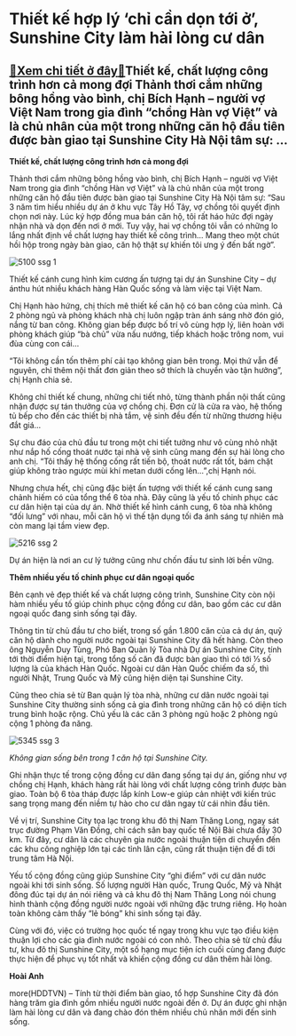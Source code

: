 Thiết kế hợp lý ‘chỉ cần dọn tới ở’, Sunshine City làm hài lòng cư dân
======================================================================

[:gift:Xem chi tiết ở đây:gift:](https://hddtvn.com/thiet-ke-hop-ly-chi-can-don-toi-o-sunshine-city-lam-hai-long-cu-dan/)Thiết kế, chất lượng công trình hơn cả mong đợi Thảnh thơi cắm những bông hồng vào bình, chị Bích Hạnh – người vợ Việt Nam trong gia đình “chồng Hàn vợ Việt” và là chủ nhân của một trong những căn hộ đầu tiên được bàn giao tại Sunshine City Hà Nội tâm sự: …
-----------------------------------------------------------------------------------------------------------------------------------------------------------------------------------------------------------------------------------------------------------------


**Thiết kế, chất lượng công trình hơn cả mong đợi**


Thảnh thơi cắm những bông hồng vào bình, chị Bích Hạnh – người vợ Việt Nam trong gia đình “chồng Hàn vợ Việt” và là chủ nhân của một trong những căn hộ đầu tiên được bàn giao tại Sunshine City Hà Nội tâm sự: “Sau 3 năm tìm hiểu nhiều dự án ở khu vực Tây Hồ Tây, vợ chồng tôi quyết định chọn nơi này. Lúc ký hợp đồng mua bán căn hộ, tôi rất háo hức đợi ngày nhận nhà và dọn đến nơi ở mới. Tuy vậy, hai vợ chồng tôi vẫn có những lo lắng nhất định về chất lượng hay thiết kế công trình… Mang theo một chút hồi hộp trong ngày bàn giao, căn hộ thật sự khiến tôi ưng ý đến bất ngờ”.





![5100 ssg 1](https://haiquanonline.com.vn/stores/news_dataimages/hienntt/082020/18/15/5100_SSG-1.jpg?rt=20200818163157 "Thiết kế hợp lý 'chỉ cần dọn tới ở', Sunshine City làm hài lòng cư dân")


Thiết kế cánh cung hình kim cương ấn tượng tại dự án Sunshine City – dự ánthu hút nhiều khách hàng Hàn Quốc sống và làm việc tại Việt Nam.



Chị Hạnh hào hứng, chị thích mê thiết kế căn hộ có ban công của mình. Cả 2 phòng ngủ và phòng khách nhà chị luôn ngập tràn ánh sáng nhờ đón gió, nắng từ ban công. Không gian bếp được bố trí vô cùng hợp lý, liên hoàn với phòng khách giúp “bà chủ” vừa nấu nướng, tiếp khách hoặc trông nom, vui đùa cùng con cái…


“Tôi không cần tốn thêm phí cải tạo không gian bên trong. Mọi thứ vẫn để nguyên, chỉ thêm nội thất đơn giản theo sở thích là chuyển vào tận hưởng”, chị Hạnh chia sẻ.


Không chỉ thiết kế chung, những chi tiết nhỏ, từng thành phần nội thất cũng nhận được sự tán thưởng của vợ chồng chị. Đơn cử là cửa ra vào, hệ thống tủ bếp cho đến các thiết bị nhà tắm, vệ sinh đều đến từ những thương hiệu đắt giá…


Sự chu đáo của chủ đầu tư trong một chi tiết tưởng như vô cùng nhỏ nhặt như nắp hố cống thoát nước tại nhà vệ sinh cũng mang đến sự hài lòng cho anh chị. “Tôi thấy hệ thống cống rất tiến bộ, thoát nước rất tốt, bám chặt giúp không trào ngược mùi khí metan dưới cống lên…”,chị Hạnh nói.


Nhưng chưa hết, chị cũng đặc biệt ấn tượng với thiết kế cánh cung sang chảnh hiếm có của tổng thể 6 tòa nhà. Đây cũng là yếu tố chinh phục các cư dân hiện tại của dự án. Nhờ thiết kế hình cánh cung, 6 tòa nhà không “đối lưng” với nhau, mỗi căn hộ vì thế tận dụng tối đa ánh sáng tự nhiên mà còn mang lại tầm view đẹp.





![5216 ssg 2](https://haiquanonline.com.vn/stores/news_dataimages/hienntt/082020/18/15/5216_SSG-2.jpg?rt=20200818163157 "Thiết kế hợp lý 'chỉ cần dọn tới ở', Sunshine City làm hài lòng cư dân")


Dự án hiện là nơi an cư lý tưởng cũng như chốn đầu tư sinh lời bền vững.



**Thêm nhiều yếu tố chinh phục cư dân ngoại quốc**


Bên cạnh vẻ đẹp thiết kế và chất lượng công trình, Sunshine City còn nội hàm nhiều yếu tố giúp chinh phục cộng đồng cư dân, bao gồm các cư dân ngoại quốc đang sinh sống tại đây.


Thông tin từ chủ đầu tư cho biết, trong số gần 1.800 căn của cả dự án, quỹ căn hộ dành cho người nước ngoài tại Sunshine City đã hết hàng. Còn theo ông Nguyễn Duy Tùng, Phó Ban Quản lý Tòa nhà Dự án Sunshine City, tính tới thời điểm hiện tại, trong tổng số căn đã được bàn giao thì có tới ⅓ số lượng là của khách Hàn Quốc. Ngoài cư dân Hàn Quốc chiếm đa số, thì người Nhật, Trung Quốc và Mỹ cũng hiện diện tại Sunshine City.


Cũng theo chia sẻ từ Ban quản lý tòa nhà, những cư dân nước ngoài tại Sunshine City thường sinh sống cả gia đình trong những căn hộ có diện tích trung bình hoặc rộng. Chủ yếu là các căn 3 phòng ngủ hoặc 2 phòng ngủ cộng 1 phòng đa năng.





![5345 ssg 3](https://haiquanonline.com.vn/stores/news_dataimages/hienntt/082020/18/15/5345_SSG-3.jpg?rt=20200818163157 "Thiết kế hợp lý 'chỉ cần dọn tới ở', Sunshine City làm hài lòng cư dân")



*Không gian sống bên trong 1 căn hộ tại Sunshine City.*


Ghi nhận thực tế trong cộng đồng cư dân đang sống tại dự án, giống như vợ chồng chị Hạnh, khách hàng rất hài lòng với chất lượng công trình được bàn giao. Toàn bộ 6 tòa tháp được lắp kính Low-e giúp cản nhiệt với kiến trúc sang trọng mang đến niềm tự hào cho cư dân ngay từ cái nhìn đầu tiên.


Về vị trí, Sunshine City tọa lạc trong khu đô thị Nam Thăng Long, ngay sát trục đường Phạm Văn Đồng, chỉ cách sân bay quốc tế Nội Bài chưa đầy 30 km. Từ đây, cư dân là các chuyên gia nước ngoài thuận tiện di chuyển đến các khu công nghiệp lớn tại các tỉnh lân cận, cũng rất thuận tiện để đi tới trung tâm Hà Nội.


Yếu tố cộng đồng cũng giúp Sunshine City “ghi điểm” với cư dân nước ngoài khi tới sinh sống. Số lượng người Hàn quốc, Trung Quốc, Mỹ và Nhật đông đúc tại dự án nói riêng và cả khu đô thị Nam Thăng Long nói chung hình thành cộng đồng người nước ngoài với những đặc trưng riêng. Họ hoàn toàn không cảm thấy “lẻ bóng” khi sinh sống tại đây.


Cùng với đó, việc có trường học quốc tế ngay trong khu vực tạo điều kiện thuận lợi cho các gia đình nước ngoài có con nhỏ. Theo chia sẻ từ chủ đầu tư, khu đô thị Sunshine City, một số hạng mục tiện ích cuối cùng đang được thực hiện để phục vụ tốt nhất và khiến cộng đồng cư dân thêm hài lòng.




**Hoài Anh**



more(HDDTVN) – Tính từ thời điểm bàn giao, tổ hợp Sunshine City đã đón hàng trăm gia đình gồm nhiều người nước ngoài đến ở. Dự án được ghi nhận làm hài lòng cư dân và đang chào đón thêm nhiều chủ nhân mới đến sinh sống.

